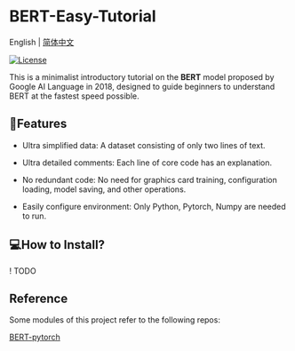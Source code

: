 # BERT-Easy-Tutorial

English</a> | <a href="docs/README_ZH.md">简体中文</a>

[![License](https://img.shields.io/badge/license-Apache%202.0-green.svg)](LICENSE)

This is a minimalist introductory tutorial on the **BERT** model proposed by Google AI Language in 2018, designed to guide beginners to understand BERT at the fastest speed possible.

## 🚩Features

- Ultra simplified data: A dataset consisting of only two lines of text.

- Ultra detailed comments: Each line of core code has an explanation.

- No redundant code: No need for graphics card training, configuration loading, model saving, and other operations.

- Easily configure environment: Only Python, Pytorch, Numpy are needed to run.


## 💻How to Install?

! TODO


## Reference

Some modules of this project refer to the following repos:

[BERT-pytorch](https://github.com/codertimo/BERT-pytorch)